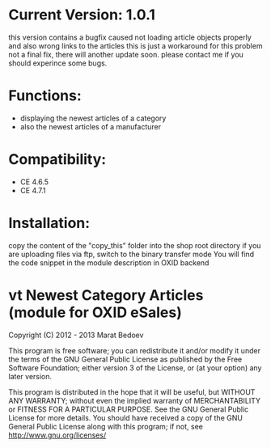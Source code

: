 Current Version: 1.0.1 
====================
this version contains a bugfix caused not loading article objects properly and also wrong links to the articles
this is just a workaround for this problem not a final fix, there will another update soon.
please contact me if you should experince some bugs.

Functions:
====================
* displaying the newest articles of a category
* also the newest articles of a manufacturer

Compatibility:
====================
+ CE 4.6.5  
+ CE 4.7.1   

Installation:
====================
copy the content of the "copy_this" folder into the shop root directory
if you are uploading files via ftp, switch to the binary transfer mode
You will find the code snippet in the module description in OXID backend


vt Newest Category Articles (module for OXID eSales)
====================
Copyright (C) 2012 - 2013  Marat Bedoev

This program is free software;
you can redistribute it and/or modify it under the terms of the GNU General Public License as published by the Free Software Foundation;
either version 3 of the License, or (at your option) any later version.

This program is distributed in the hope that it will be useful, but WITHOUT ANY WARRANTY;
without even the implied warranty of MERCHANTABILITY or FITNESS FOR A PARTICULAR PURPOSE. See the GNU General Public License for more details.
You should have received a copy of the GNU General Public License along with this program; if not, see <http://www.gnu.org/licenses/>

<img src="https://ma-be.info/piwik/piwik.php?idsite=2&amp;rec=1" style="border:0" alt="" />
